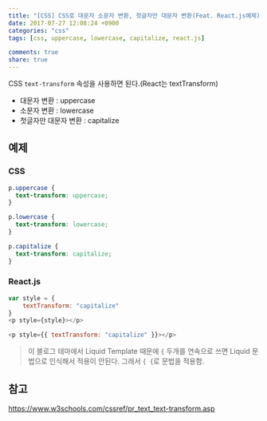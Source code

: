 ```yaml
---
title: "[CSS] CSS로 대문자 소문자 변환, 첫글자만 대문자 변환(Feat. React.js예제)"
date: 2017-07-27 12:08:24 +0900
categories: "css"
tags: [css, uppercase, lowercase, capitalize, react.js]

comments: true
share: true
---
```


CSS `text-transform` 속성을 사용하면 된다.(React는 textTransform)

- 대문자 변환 : uppercase
- 소문자 변환 : lowercase
- 첫글자만 대문자 변환 : capitalize

## 예제

### CSS

```css
p.uppercase {
  text-transform: uppercase;
}

p.lowercase {
  text-transform: lowercase;
}

p.capitalize {
  text-transform: capitalize;
}
```

### React.js

```js
var style = {
    textTransform: "capitalize"
}
<p style={style}></p>
```

```js
<p style={{ textTransform: "capitalize" }}></p>
```

> 이 블로그 테마에서 Liquid Template 때문에 `{` 두개를 연속으로 쓰면 Liquid 문법으로 인식해서 적용이 안된다. 그래서 `{ {`로 문법을 적용함.

## 참고

<https://www.w3schools.com/cssref/pr_text_text-transform.asp>
